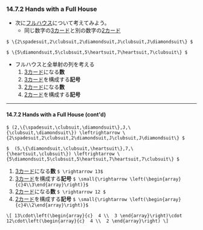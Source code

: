 ### 14.7.2 Hands with a Full House

* 次に<u>フルハウス</u>について考えてみよう。
  * 同じ数字の<u>3カード</u>と別の数字の<u>2カード</u>

`$ \{2\spadesuit,2\clubsuit,2\diamondsuit,J\clubsuit,J\diamondsuit\} $`
 
`$ \{5\diamondsuit,5\clubsuit,5\heartsuit,7\heartsuit,7\clubsuit\} $` 

* フルハウスと全単射の列を考える
  1. <u>3カード</u>になる**数**
  1. <u>3カード</u>を構成する**記号**
  1. <u>2カード</u>になる**数**
  1. <u>2カード</u>を構成する**記号**

---

#### 14.7.2 Hands with a Full House (cont'd)
 
`$ (2,\{\spadesuit,\clubsuit,\diamondsuit\},J,\{\clubsuit,\diamondsuit\}) \leftrightarrow \{2\spadesuit,2\clubsuit,2\diamondsuit,J\clubsuit,J\diamondsuit\} $`
  
`$  (5,\{\diamondsuit,\clubsuit,\heartsuit\},7,\{\heartsuit,\clubsuit\}) \leftrightarrow \{5\diamondsuit,5\clubsuit,5\heartsuit,7\heartsuit,7\clubsuit\} $` 
   
  1. <u>3カード</u>になる**数** `$ \rightarrow 13$`
  1. <u>3カード</u>を構成する**記号** `$ \small{\rightarrow \left(\begin{array}{c}4\\3\end{array}\right)}$`
  1. <u>2カード</u>になる**数** `$ \rightarrow 12 $`
  1. <u>2カード</u>を構成する**記号** `$ \small{\rightarrow \left(\begin{array}{c}4\\2\end{array}\right)}$`

`\[
13\cdot\left(\begin{array}{c}  4 \\  3 \end{array}\right)\cdot 12\cdot\left(\begin{array}{c}  4 \\  2 \end{array}\right)
\]`
